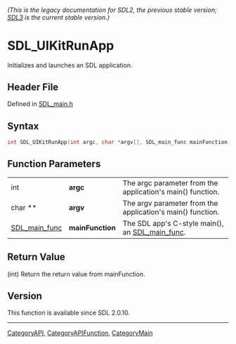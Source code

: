 ###### (This is the legacy documentation for SDL2, the previous stable version; [SDL3](https://wiki.libsdl.org/SDL3/) is the current stable version.)
# SDL_UIKitRunApp

Initializes and launches an SDL application.

## Header File

Defined in [SDL_main.h](https://github.com/libsdl-org/SDL/blob/SDL2/include/SDL_main.h)

## Syntax

```c
int SDL_UIKitRunApp(int argc, char *argv[], SDL_main_func mainFunction);
```

## Function Parameters

|                                |                  |                                                                  |
| ------------------------------ | ---------------- | ---------------------------------------------------------------- |
| int                            | **argc**         | The argc parameter from the application's main() function.       |
| char **                        | **argv**         | The argv parameter from the application's main() function.       |
| [SDL_main_func](SDL_main_func) | **mainFunction** | The SDL app's C-style main(), an [SDL_main_func](SDL_main_func). |

## Return Value

(int) Return the return value from mainFunction.

## Version

This function is available since SDL 2.0.10.

----
[CategoryAPI](CategoryAPI), [CategoryAPIFunction](CategoryAPIFunction), [CategoryMain](CategoryMain)

